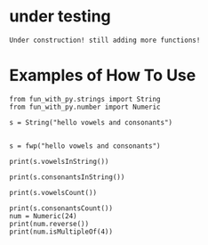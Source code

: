 
# under testing
	Under construction! still adding more functions!
# Examples of How To Use 

	from fun_with_py.strings import String
	from fun_with_py.number import Numeric

	s = String("hello vowels and consonants")


	s = fwp("hello vowels and consonants")

	print(s.vowelsInString())

	print(s.consonantsInString())

	print(s.vowelsCount())

	print(s.consonantsCount())
	num = Numeric(24)
	print(num.reverse())
	print(num.isMultipleOf(4))
